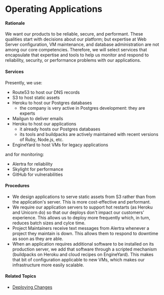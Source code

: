 # Operating Applications


#### Rationale

We want our products to be reliable, secure, and performant. These qualities start with decisions about our platform; but expertise at Web Server configuration, VM maintenance, and database administration are not among our core competencies. Therefore, we will select services that encapsulate that expertise and tools to help us monitor and respond to reliability, security, or performance problems with our applications.


#### Services

Presently, we use:

 - Route53 to host our DNS records
 - S3 to host static assets
 - Heroku to host our Postgres databases
     - the company is very active in Postgres development: they are experts
 - Mailgun to deliver emails
 - Heroku to host our applications
     - it already hosts our Postgres databases
     - its tools and buildpacks are actively maintained with recent versions of Ruby, Node.js, etc.
 - EngineYard to host VMs for legacy applications

and for monitoring:

 - Alertra for reliability
 - Skylight for performance
 - GitHub for vulnerabilities


#### Procedures

 - We design applications to serve static assets from S3 rather than from the application's server. This is more cost-effective and performant.
 - We require our application servers to support hot restarts (as Heroku and Unicorn do) so that our deploys don't impact our customers' experience. This allows us to deploy more frequently which, in turn, reduces batch sizes and cylce time.
 - Project Maintainers receive text messages from Alertra whenever a project they maintain is down. This allows them to respond to downtime as soon as they are able.
 - When an application requires additional software to be installed on its production server, we add that software through a scripted mechanism (buildpacks on Heroku and cloud recipes on EngineYard). This makes that bit of configuration applicable to new VMs, which makes our infrastructure more easily scalable.



#### Related Topics

 - [Deploying Changes](deploying_changes.md)
